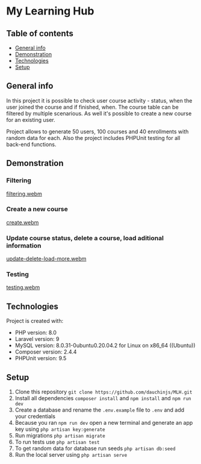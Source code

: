 # My Learning Hub

## Table of contents
* [General info](#general-info)
* [Demonstration](#demonstration)
* [Technologies](#technologies)
* [Setup](#setup)

## General info

In this project it is possible to check user course activity - status, when the user joined the course and if finished, when. The course table can be filtered by multiple scenarious. As well it's possible to create a new course for an existing user.

Project allows to generate 50 users, 100 courses and 40 enrollments with random data for each. Also the project includes PHPUnit testing for all back-end functions.

## Demonstration

### Filtering
[filtering.webm](https://user-images.githubusercontent.com/93677423/226911481-8078f8fb-00eb-419e-97cf-b15acde83891.webm)

### Create a new course
[create.webm](https://user-images.githubusercontent.com/93677423/226911440-32179de4-9a25-474a-85b9-3e8515c6e78f.webm)

### Update course status, delete a course, load aditional information
[update-delete-load-more.webm](https://user-images.githubusercontent.com/93677423/226911553-1cc89f86-bcc3-441e-b1e1-f1d6d98dc2c2.webm)

### Testing
[testing.webm](https://user-images.githubusercontent.com/93677423/226913305-64cab197-b2a2-459f-bd52-d565b32800f2.webm)

## Technologies

Project is created with:
* PHP version: 8.0
* Laravel version: 9
* MySQL version: 8.0.31-0ubuntu0.20.04.2 for Linux on x86_64 ((Ubuntu))
* Composer version: 2.4.4
* PHPUnit version: 9.5

## Setup

1. Clone this repository `git clone https://github.com/dauchinjs/MLH.git`
2. Install all dependencies `composer install` and `npm install` and `npm run dev`
3. Create a database and rename the `.env.example` file to `.env` and add your credentials
4. Because you ran `npm run dev` open a new terminal and generate an app key using `php artisan key:generate`
5. Run migrations `php artisan migrate`
6. To run tests use `php artisan test`
7. To get random data for database run seeds `php artisan db:seed`
8. Run the local server using `php artisan serve`
